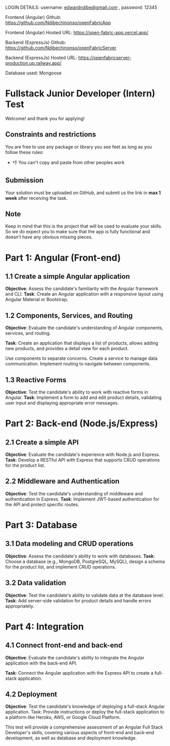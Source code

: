LOGIN DETAILS:  username: edwardndibe@gmail.com , password: 12345

Frontend (Angular) Github: https://github.com/Ndibechinonso/openFabricApp

Frontend (Angular) Hosted URL: https://open-fabric-app.vercel.app/


Backend (ExpressJs) Github: https://github.com/Ndibechinonso/openFabricServer

Backend (ExpressJs) Hosted URL: https://openfabricserver-production.up.railway.app/

Database used: Mongoose

# Fullstack Junior Developer (Intern) Test

Welcome! and thank you for applying!

## Constraints and restrictions

You are free to use any package or library you see feet as long as you follow these rules:

* 👎 You can't copy and paste from other peoples work

## Submission

Your solution must be uploaded on GitHub, and submit us the link in **max 1 week** after receiving the task.

## Note

Keep in mind that this is the project that will be used to evaluate your skills.
So we do expect you to make sure that the app is fully functional and doesn't have any obvious missing pieces.

# Part 1: Angular (Front-end)

## 1.1 Create a simple Angular application

**Objective**: Assess the candidate's familiarity with the Angular framework and CLI.
**Task**: Create an Angular application with a responsive layout using Angular Material or Bootstrap.

## 1.2 Components, Services, and Routing

**Objective**: Evaluate the candidate's understanding of Angular components, services, and routing.

**Task**: Create an application that displays a list of products, allows adding new products, and provides a detail view
for
each product.

Use components to separate concerns.
Create a service to manage data communication.
Implement routing to navigate between components.

## 1.3 Reactive Forms

**Objective**: Test the candidate's ability to work with reactive forms in Angular.
**Task**: Implement a form to add and edit product details, validating user input and displaying appropriate error
messages.

# Part 2: Back-end (Node.js/Express)

## 2.1 Create a simple API

**Objective**: Evaluate the candidate's experience with Node.js and Express.
**Task**: Develop a RESTful API with Express that supports CRUD operations for the product list.

## 2.2 Middleware and Authentication

**Objective**: Test the candidate's understanding of middleware and authentication in Express.
**Task**: Implement JWT-based authentication for the API and protect specific routes.

# Part 3: Database

## 3.1 Data modeling and CRUD operations

**Objective**: Assess the candidate's ability to work with databases.
**Task**: Choose a database (e.g., MongoDB, PostgreSQL, MySQL), design a schema for the product list, and implement CRUD
operations.

## 3.2 Data validation

**Objective**: Test the candidate's ability to validate data at the database level.
**Task**: Add server-side validation for product details and handle errors appropriately.

# Part 4: Integration

## 4.1 Connect front-end and back-end

**Objective**: Evaluate the candidate's ability to integrate the Angular application with the back-end API.

**Task**: Connect the Angular application with the Express API to create a full-stack application.

## 4.2 Deployment

**Objective**: Test the candidate's knowledge of deploying a full-stack Angular application.
Task: Provide instructions or deploy the full-stack application to a platform like Heroku, AWS, or Google Cloud
Platform.

This test will provide a comprehensive assessment of an Angular Full Stack Developer's skills, covering various aspects
of front-end and back-end development, as well as database and deployment knowledge.
